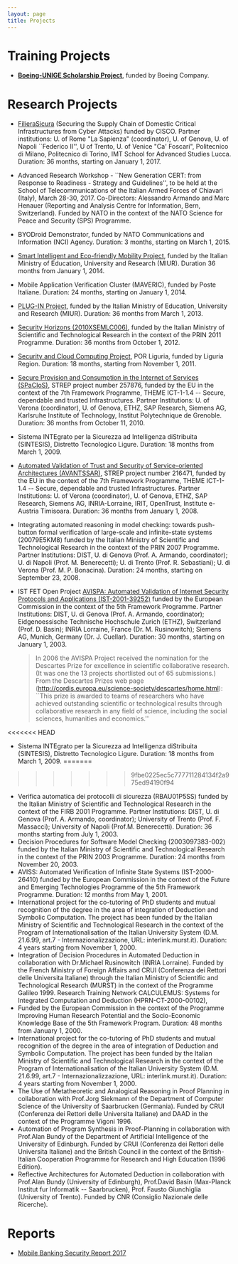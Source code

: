```yaml
--- 
layout: page
title: Projects
---
```


# Training Projects

- **[Boeing-UNIGE Scholarship Project](/events/boeing-ctf/index)**, funded by Boeing Company. 

# Research Projects

- [FilieraSicura](http://www.filierasicura.it) (Securing the Supply Chain of Domestic Critical Infrastructures from Cyber Attacks) funded by CISCO.  Partner institutions: U. of Rome "La Sapienza" (coordinator), U. of Genova, U. of Napoli ``Federico II'', U of Trento, U. of Venice "Ca' Foscari", Politecnico di Milano, Politecnico di Torino, IMT School for Advanced Studies Lucca. Duration: 36 months, starting on January 1, 2017.
- Advanced Research Workshop - ``New Generation CERT: from Response to Readiness - Strategy and Guidelines'', to be held at the School of Telecommunications of the Italian Armed Forces of Chiavari (Italy), March 28-30, 2017. Co-Directors: Alessandro Armando and Marc Henauer (Reporting and Analysis Centre for Information, Bern, Switzerland). Funded by NATO in the context of the NATO Science for Peace and Security (SPS) Programme. 
- BYODroid Demonstrator, funded by NATO Communications and Information (NCI) Agency.  Duration: 3 months, starting on March 1, 2015.
- [Smart Intelligent and Eco-friendly Mobility Project](http://www.s3lab.polito.it/progetti/progetti_in_corso/mie), funded by the Italian Ministry of Education, University and Research (MIUR). Duration 36 months from January 1, 2014.
- Mobile Application Verification Cluster (MAVERIC), funded by Poste Italiane.  Duration: 24 months, starting on January 1, 2014.
- [PLUG-IN Project](http://www.siitscpa.it/index.php/progetti/2011-09-24-14-26-55/plug-in), funded by the Italian Ministry of Education, University and Research (MIUR). Duration: 36 months from March 1, 2013.
- [Security Horizons (2010XSEMLC006)](http://people.unica.it/bart/2012/10/24/security-horizons/), funded by the Italian Ministry of Scientific and Technological Research in the context of the PRIN 2011 Programme.  Duration: 36 months from October 1, 2012.
- [Security and Cloud Computing Project](https://sites.google.com/a/manydesigns.com/cloud_security/), POR Liguria, funded by Liguria Region. Duration: 18 months, starting from November 1, 2011.
- [Secure Provision and Consumption in the Internet of Services (SPaCIoS)](http://www.spacios.eu), STREP project number 257876, funded by the EU in the context of the 7th Framework Programme, THEME ICT-1-1.4 -- Secure, dependable and trusted Infrastructures.  Partner Institutions: U. of Verona (coordinator), U. of Genova, ETHZ, SAP Research, Siemens AG, Karlsruhe Institute of Technology, Institut Polytechnique de Grenoble.  Duration: 36 months from October 11, 2010.  
- Sistema INTEgrato per la Sicurezza ad Intelligenza diStribuita (SINTESIS), Distretto Tecnologico Ligure.  Duration: 18 months from March 1, 2009.
- [Automated Validation of Trust and Security of Service-oriented Architectures (AVANTSSAR)](http://www.avantssar.eu), STREP project number 216471, funded by the EU in the context of the 7th Framework Programme, THEME ICT-1-1.4 -- Secure, dependable and trusted Infrastructures.  Partner Institutions: U. of Verona (coordinator), U. of Genova, ETHZ, SAP Research, Siemens AG, INRIA-Lorraine, IRIT, OpenTrust, Institute e-Austria Timisoara.  Duration: 36 months from January 1, 2008.  
- Integrating automated reasoning in model checking: towards push-button formal verification of large-scale and infinite-state systems (20079E5KM8) funded by the Italian Ministry of Scientific and Technological Research in the context of the PRIN 2007  Programme.  Partner Institutions: DIST, U. di Genova (Prof. A. Armando, coordinator); U. di Napoli (Prof. M. Benerecetti); U. di Trento (Prof. R. Sebastiani); U. di Verona (Prof. M. P. Bonacina). Duration: 24 months, starting on September 23, 2008.  
- IST FET Open Project [AVISPA: Automated Validation of Internet Security Protocols and Applications (IST-2001-39252)](http://www.avispa-project.org) funded by the European Commission in the context of the 5th Framework Programme. Partner Institutions: DIST, U. di Genova (Prof. A. Armando, coordinator); Eidgenoessische Technische Hochschule Zurich (ETHZ), Switzerland (Prof. D. Basin); INRIA Lorraine, France (Dr. M. Rusinowitch); Siemens AG, Munich, Germany (Dr. J. Cuellar).  Duration: 30 months, starting on January 1, 2003.  

  >  In 2006 the AVISPA Project received the nomination for the Descartes Prize for excellence in scientific collaborative research.  (It was one the 13 projects shortlisted out of 65 submissions.)  From the Descartes Prizes web page (http://cordis.europa.eu/science-society/descartes/home.html): ``This prize is awarded to teams of researchers who have achieved outstanding scientific or technological results through collaborative research in any field of science, including the social sciences, humanities and economics.''
  
<<<<<<< HEAD
- Sistema INTEgrato per la Sicurezza ad Intelligenza diStribuita (SINTESIS), Distretto Tecnologico Ligure.  Duration: 18 months from March 1, 2009.
=======
>>>>>>> 9fbe0225ec5c777711284134f2a975ed94190f94
- Verifica automatica dei protocolli di sicurezza (RBAU01P5SS) funded by the Italian Ministry of Scientific and Technological Research in the context of the FIRB 2001 Programme. Partner Institutions: DIST, U. di Genova (Prof. A. Armando, coordinator); University of Trento (Prof. F. Massacci); University of Napoli (Prof.M. Benerecetti).  Duration: 36 months starting from July 1, 2003.  
- Decision Procedures for Software Model Checking (2003097383-002) funded by the Italian Ministry of Scientific and Technological Research in the context of the PRIN 2003 Programme. Duration: 24 months from November 20, 2003.  
- AVISS: Automated Verification of Infinite State Systems (IST-2000-26410) funded by the European Commission in the context of the Future and Emerging Technologies Programme of the 5th Framework Programme.  Duration: 12 months from May 1, 2001.
- International project for the co-tutoring of PhD students and mutual recognition of the degree in the area of integration of Deduction and Symbolic Computation.  The project has been funded by the Italian Ministry of Scientific and Technological Research in the context of the Program of Internationalisation of the Italian University System (D.M. 21.6.99, art.7 - Internazionalizzazione, URL: interlink.murst.it).  Duration: 4 years starting from November 1, 2000.
- Integration of Decision Procedures in Automated Deduction in collaboration with Dr.Michael Rusinowitch (INRIA Lorraine). Funded by the French Ministry of Foreign Affairs and CRUI (Conferenza dei Rettori delle Universita Italiane) through the Italian Ministry of Scientific and Technological Research (MURST) in the context of the Programme Galileo 1999. Research Training Network CALCULEMUS: Systems for Integrated Computation and Deduction (HPRN-CT-2000-00102), 
- Funded by the European Commission in the context of the Programme Improving Human Research Potential and the Socio-Economic Knowledge Base of the 5th Framework Program.  Duration: 48 months from January 1, 2000.
- International project for the co-tutoring of PhD students and mutual recognition of the degree in the area of integration of Deduction and Symbolic Computation.  The project has been funded by the Italian Ministry of Scientific and Technological Research in the context of the Program of Internationalisation of the Italian University System (D.M. 21.6.99, art.7 - Internazionalizzazione, URL: interlink.murst.it).  Duration: 4 years starting from November 1, 2000. 
- The Use of Metatheoretic and Analogical Reasoning in Proof Planning in collaboration with Prof.Jorg Siekmann of the Department of Computer Science of the University of Saarbrucken (Germania).  Funded by CRUI (Conferenza dei Rettori delle Universita Italiane) and DAAD in the context of the Programme Vigoni 1996.
- Automation of Program Synthesis in Proof-Planning in collaboration with Prof.Alan Bundy of the Department of Artificial Intelligence of the University of Edinburgh.  Funded by CRUI (Conferenza dei Rettori delle Universita Italiane) and the British Council in the context of the British-Italian Cooperation Programme for Research and High Education (1996 Edition).
- Reflective Architectures for Automated Deduction in collaboration with Prof.Alan Bundy (University of Edinburgh), Prof.David Basin (Max-Planck Institut fur Informatik -- Saarbrucken), Prof. Fausto Giunchiglia (University of Trento).  Funded by CNR (Consiglio Nazionale delle Ricerche).

# Reports

- [Mobile Banking Security Report 2017](report-banking-app)
